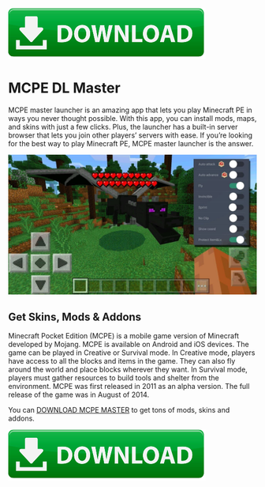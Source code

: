 <head><link rel="shortcut icon" type="image/x-icon" href="mc.ico"></head>

[![Alt text](https://github.com/mcpe-dl/mcpe-dl.github.io/blob/main/Download-Now.png?raw=true)](https://minecraftsync.com/get-mcpe-master)

# MCPE DL Master

MCPE master launcher is an amazing app that lets you play Minecraft PE in ways you never thought possible. With this app, you can install mods, maps, and skins with just a few clicks. Plus, the launcher has a built-in server browser that lets you join other players’ servers with ease. If you’re looking for the best way to play Minecraft PE, MCPE master launcher is the answer.

[![Alt text](https://github.com/mcpe-dl/mcpe-dl.github.io/blob/main/mcpe-master-gameplay.jpg?raw=true)](https://minecraftsync.com/get-mcpe-master)

## Get Skins, Mods & Addons

Minecraft Pocket Edition (MCPE) is a mobile game version of Minecraft developed by Mojang. MCPE is available on Android and iOS devices. The game can be played in Creative or Survival mode. In Creative mode, players have access to all the blocks and items in the game. They can also fly around the world and place blocks wherever they want. In Survival mode, players must gather resources to build tools and shelter from the environment. MCPE was first released in 2011 as an alpha version. The full release of the game was in August of 2014.

You can [DOWNLOAD MCPE MASTER](https://minecraftsync.com/get-mcpe-master) to get tons of mods, skins and addons.

[![Alt text](https://github.com/mcpe-dl/mcpe-dl.github.io/blob/main/Download-Now.png?raw=true)](https://minecraftsync.com/get-mcpe-master)
